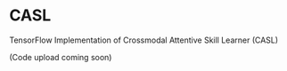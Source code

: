 # CASL
TensorFlow Implementation of Crossmodal Attentive Skill Learner (CASL)

(Code upload coming soon)
